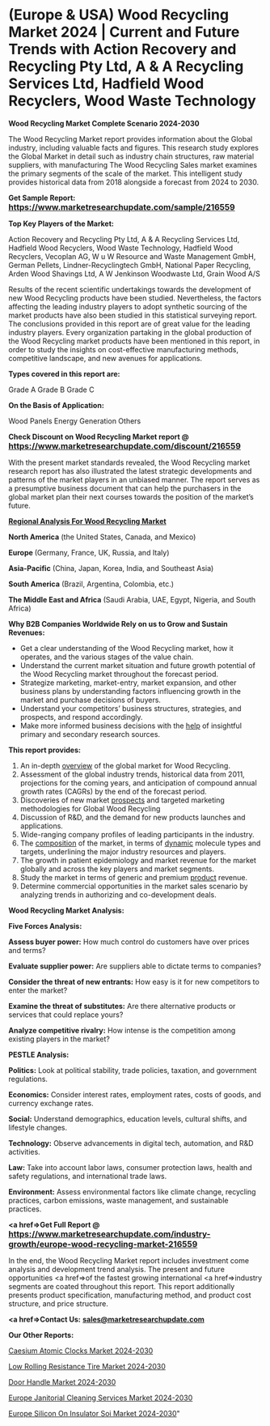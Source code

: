 # (Europe & USA) Wood Recycling Market 2024 | Current and Future Trends with Action Recovery and Recycling Pty Ltd, A & A Recycling Services Ltd, Hadfield Wood Recyclers, Wood Waste Technology

<strong>Wood Recycling Market Complete Scenario 2024-2030</strong>

The Wood Recycling Market report provides information about the Global industry, including valuable facts and figures. This research study explores the Global Market in detail such as industry chain structures, raw material suppliers, with manufacturing The Wood Recycling Sales market examines the primary segments of the scale of the market. This intelligent study provides historical data from 2018 alongside a forecast from 2024 to 2030.

<strong>Get Sample Report: <a href=https://www.marketresearchupdate.com/sample/216559><font size=3 color=#0000ff>https://www.marketresearchupdate.com/sample/216559</font></a></strong>

<strong>Top Key Players of the Market:</strong>

Action Recovery and Recycling Pty Ltd, A & A Recycling Services Ltd, Hadfield Wood Recyclers, Wood Waste Technology, Hadfield Wood Recyclers, Vecoplan AG, W u W Resource and Waste Management GmbH, German Pellets, Lindner-Recyclingtech GmbH, National Paper Recycling, Arden Wood Shavings Ltd, A W Jenkinson Woodwaste Ltd, Grain Wood A/S

Results of the recent scientific undertakings towards the development of new Wood Recycling products have been studied. Nevertheless, the factors affecting the leading industry players to adopt synthetic sourcing of the market products have also been studied in this statistical surveying report. The conclusions provided in this report are of great value for the leading industry players. Every organization partaking in the global production of the Wood Recycling market products have been mentioned in this report, in order to study the insights on cost-effective manufacturing methods, competitive landscape, and new avenues for applications.

<strong>Types covered in this report are: </strong>

Grade A
Grade B
Grade C

<strong>On the Basis of Application:</strong>

Wood Panels
Energy Generation
Others

<strong>Check Discount on Wood Recycling Market report @ <a href=https://www.marketresearchupdate.com/discount/216559><font size=3 color=#0000ff>https://www.marketresearchupdate.com/discount/216559</font></a></strong>

With the present market standards revealed, the Wood Recycling market research report has also illustrated the latest strategic developments and patterns of the market players in an unbiased manner. The report serves as a presumptive business document that can help the purchasers in the global market plan their next courses towards the position of the market’s future.

<strong><u><b>Regional Analysis For Wood Recycling Market</b></u></strong>

<strong><b>North America</b></strong> (the United States, Canada, and Mexico)

<strong><b>Europe </b></strong>(Germany, France, UK, Russia, and Italy)

<strong><b>Asia-Pacific</b></strong> (China, Japan, Korea, India, and Southeast Asia)

<strong><b>South America</b></strong> (Brazil, Argentina, Colombia, etc.)

<strong><b>The Middle East and Africa</b></strong> (Saudi Arabia, UAE, Egypt, Nigeria, and South Africa)

<strong>Why B2B Companies Worldwide Rely on us to Grow and Sustain Revenues:</strong>
<ul>
  <li>Get a clear understanding of the Wood Recycling market, how it operates, and the various stages of the value chain.</li>
  <li>Understand the current market situation and future growth potential of the Wood Recycling market throughout the forecast period.</li>
  <li>Strategize marketing, market-entry, market expansion, and other business plans by understanding factors influencing growth in the market and purchase decisions of buyers.</li>
  <li>Understand your competitors’ business structures, strategies, and prospects, and respond accordingly.</li>
  <li>Make more informed business decisions with the <a href=ASDF991299>help</a> of insightful primary and secondary research sources.</li>
</ul>
<strong>This report provides:</strong>
<ol>
  <li>An in-depth <a href=>overview</a> of the global market for Wood Recycling.</li>
  <li>Assessment of the global industry trends, historical data from 2011, projections for the coming years, and anticipation of compound annual growth rates (CAGRs) by the end of the forecast period.</li>
  <li>Discoveries of new market <a href=>prospects</a> and targeted marketing methodologies for Global Wood Recycling</li>
  <li>Discussion of R&amp;D, and the demand for new products launches and applications.</li>
  <li>Wide-ranging company profiles of leading participants in the industry.</li>
  <li>The <a href=ASDF881288>composition</a> of the market, in terms of <a href=>dynamic</a> molecule types and targets, underlining the major industry resources and players.</li>
  <li>The growth in patient epidemiology and market revenue for the market globally and across the key players and market segments.</li>
  <li>Study the market in terms of generic and premium <a href=>product</a> revenue.</li>
  <li>Determine commercial opportunities in the market sales scenario by analyzing trends in authorizing and co-development deals.</li>
</ol>

<strong>Wood Recycling Market Analysis:</strong>

<strong>Five Forces Analysis:</strong>

<strong>Assess buyer power:</strong> How much control do customers have over prices and terms?

<strong>Evaluate supplier power:</strong> Are suppliers able to dictate terms to companies?

<strong>Consider the threat of new entrants:</strong> How easy is it for new competitors to enter the market?

<strong>Examine the threat of substitutes:</strong> Are there alternative products or services that could replace yours?

<strong>Analyze competitive rivalry:</strong> How intense is the competition among existing players in the market?

<strong>PESTLE Analysis:</strong>

<strong>Politics:</strong> Look at political stability, trade policies, taxation, and government regulations.

<strong>Economics:</strong> Consider interest rates, employment rates, costs of goods, and currency exchange rates.

<strong>Social:</strong> Understand demographics, education levels, cultural shifts, and lifestyle changes.

<strong>Technology:</strong> Observe advancements in digital tech, automation, and R&D activities.

<strong>Law:</strong> Take into account labor laws, consumer protection laws, health and safety regulations, and international trade laws.

<strong>Environment:</strong> Assess environmental factors like climate change, recycling practices, carbon emissions, waste management, and sustainable practices.

<strong><a href=>Get Full Report</a> @ <a href=https://www.marketresearchupdate.com/industry-growth/europe-wood-recycling-market-216559><font size=3 color=#0000ff>https://www.marketresearchupdate.com/industry-growth/europe-wood-recycling-market-216559</font></a></strong>

In the end, the Wood Recycling Market report includes investment come analysis and development trend analysis. The present and future opportunities <a href=>of</a> the fastest growing international <a href=>industry</a> segments are coated throughout this report. This report additionally presents product specification, manufacturing method, and product cost structure, and price structure.

<strong><a href=><strong>Contact Us:</strong></a></strong>
<strong>sales@marketresearchupdate.com</strong>

<strong>Our Other Reports:</strong>

<a href=https://www.linkedin.com/pulse/caesium-atomic-clocks-market-size-growth-set>Caesium Atomic Clocks Market 2024-2030</a>

<a href=https://www.linkedin.com/pulse/low-rolling-resistance-tire-market-sizing-up>Low Rolling Resistance Tire Market 2024-2030</a>

<a href=https://www.linkedin.com/pulse/door-handle-market-research-report-reveals-explosive>Door Handle Market 2024-2030</a>

<a href=https://www.linkedin.com/pulse/europe-janitorial-cleaning-services-market-dpygf/>Europe Janitorial Cleaning Services Market 2024-2030</a>

<a href=https://www.linkedin.com/pulse/europe-silicon-on-insulator-soi-market-xxa1c/>Europe Silicon On Insulator Soi Market 2024-2030</a>"
